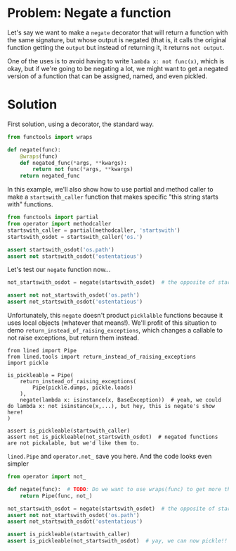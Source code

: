 
# Problem: Negate a function

Let's say we want to make a `negate` decorator that will return a function with the same signature, but 
whose output is negated (that is, it calls the original function getting the `output` but instead of 
returning it, it returns `not output`. 

One of the uses is to avoid having to write `lambda x: not func(x)`, which is okay, but if we're going to be 
negating a lot, we might want to get a negated version of a function that can be assigned, named, 
and even pickled. 


# Solution

First solution, using a decorator, the standard way.

```python
from functools import wraps

def negate(func):
    @wraps(func)
    def negated_func(*args, **kwargs):
        return not func(*args, **kwargs)
    return negated_func
```

In this example, we'll also show how to use partial and method caller to make a `startswith_caller` function that makes 
specific "this string starts with" functions.

```python
from functools import partial
from operator import methodcaller
startswith_caller = partial(methodcaller, 'startswith')
startswith_osdot = startswith_caller('os.')

assert startswith_osdot('os.path')
assert not startswith_osdot('ostentatious')
```

Let's test our `negate` function now...

```python
not_startswith_osdot = negate(startswith_osdot)  # the opposite of startswith_osdot

assert not not_startswith_osdot('os.path')
assert not_startswith_osdot('ostentatious')
```

Unfortunately, this `negate` doesn't product `picklalble` functions because it uses local objects (whatever that means!).
We'll profit of this situation to demo `return_instead_of_raising_exceptions`, which changes a callable to not raise exceptions, 
but return them instead.

```
from lined import Pipe
from lined.tools import return_instead_of_raising_exceptions
import pickle

is_pickleable = Pipe(
    return_instead_of_raising_exceptions(
        Pipe(pickle.dumps, pickle.loads)
    ), 
    negate(lambda x: isinstance(x, BaseException))  # yeah, we could do lambda x: not isinstance(x,...), but hey, this is negate's show here!
)

assert is_pickleable(startswith_caller)
assert not is_pickleable(not_startswith_osdot)  # negated functions are not pickalable, but we'd like them to.
```

`lined.Pipe` and `operator.not_` save you here. And the code looks even simpler


```python
from operator import not_

def negate(func):  # TODO: Do we want to use wraps(func) to get more than just signature?
    return Pipe(func, not_)

not_startswith_osdot = negate(startswith_osdot)  # the opposite of startswith_osdot
assert not not_startswith_osdot('os.path')
assert not_startswith_osdot('ostentatious')

assert is_pickleable(startswith_caller)
assert is_pickleable(not_startswith_osdot)  # yay, we can now pickle!!
```

